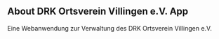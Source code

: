 ## About DRK Ortsverein Villingen e.V. App
 
Eine Webanwendung zur Verwaltung des DRK Ortsverein Villingen e.V.
